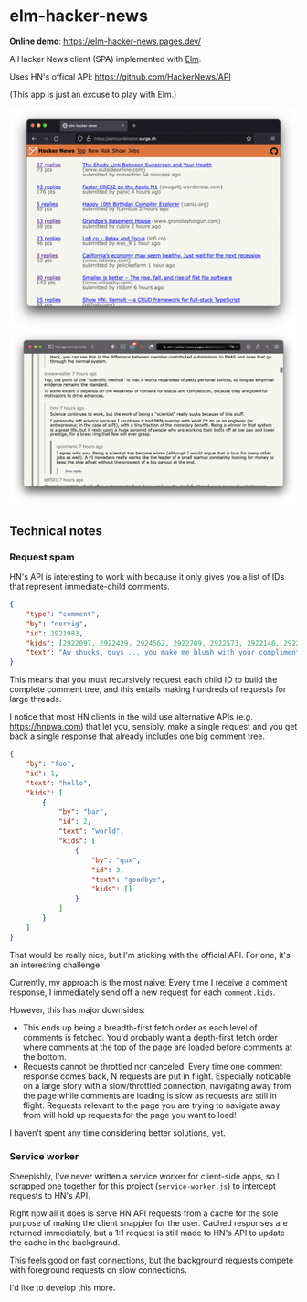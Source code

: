 # elm-hacker-news

**Online demo**: <https://elm-hacker-news.pages.dev/>

A Hacker News client (SPA) implemented with [Elm](https://elm-lang.org/).

Uses HN's offical API: <https://github.com/HackerNews/API>

(This app is just an excuse to play with Elm.)

![screenshot 1](./docs/screenshot1.png)
![screenshot 2](./docs/screenshot2.png)

## Technical notes

### Request spam

HN's API is interesting to work with because it only gives you a list of IDs
that represent immediate-child comments.

```json
{
    "type": "comment",
    "by": "norvig",
    "id": 2921983,
    "kids": [2922097, 2922429, 2924562, 2922709, 2922573, 2922140, 2922141],
    "text": "Aw shucks, guys ... you make me blush with your compliments.<p>Tell you what, Ill make a deal: I'll keep writing if you keep reading. K?"
}
```

This means that you must recursively request each child ID to build the complete comment tree, and this entails making hundreds of
requests for large threads.

I notice that most HN clients in the wild use alternative APIs (e.g. https://hnpwa.com) that let you, sensibly, make a single request and you get back a single response that already includes one big comment tree.

```json
{
    "by": "foo",
    "id": 1,
    "text": "hello",
    "kids": [
        {
            "by": "bar",
            "id": 2,
            "text": "world",
            "kids": [
                {
                    "by": "qux",
                    "id": 3,
                    "text": "goodbye",
                    "kids": []
                }
            ]
        }
    ]
}
```

That would be really nice, but I'm sticking with the official API. For one, it's an interesting challenge.

Currently, my approach is the most naive: Every time I receive a comment response, I immediately send off a new request for each `comment.kids`.

However, this has major downsides:

-   This ends up being a breadth-first fetch order as each level of comments is fetched. You'd probably want a depth-first fetch order where comments at the top of the page are loaded before comments at the bottom.
-   Requests cannot be throttled nor canceled. Every time one comment response comes back, N requests are put in flight. Especially noticable on a large story with a slow/throttled connection, navigating away from the page while comments are loading is slow as requests are still in flight. Requests relevant to the page you are trying to navigate away from will hold up requests for the page you want to load!

I haven't spent any time considering better solutions, yet.

### Service worker

Sheepishly, I've never written a service worker for client-side apps, so I scrapped one together for this project (`service-worker.js`) to intercept requests to HN's API.

Right now all it does is serve HN API requests from a cache for the sole purpose of making the client snappier for the user. Cached responses are returned immediately, but a 1:1 request is still made to HN's API to update the cache in the background.

This feels good on fast connections, but the background requests compete with foreground requests on slow connections.

I'd like to develop this more.
